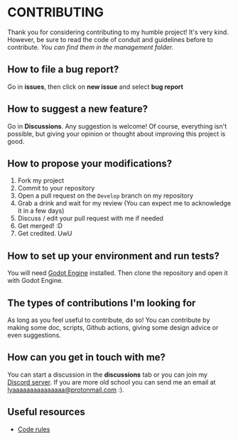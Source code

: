 # CONTRIBUTING

Thank you for considering contributing to my humble project! It's very kind. 
However, be sure to read the code of conduit and guidelines before to contribute.
*You can find them in the management folder.*

## How to file a bug report?
Go in **issues**, then click on **new issue** and select **bug report**

## How to suggest a new feature?
Go in **Discussions**. Any suggestion is welcome! Of course, everything isn't
 possible, but giving your opinion or thought about improving this project is good.

## How to propose your modifications?
1. Fork my project
2. Commit to your repository
3. Open a pull request on the `Develop` branch on my repository
4. Grab a drink and wait for my review (You can expect me to acknowledge it in a few days)
5. Discuss / edit your pull request with me if needed
6. Get merged! :D
7. Get credited. UwU

## How to set up your environment and run tests?
You will need [Godot Engine](https://godotengine.org/download) installed.
Then clone the repository and open it with Godot Engine.

## The types of contributions I'm looking for
As long as you feel useful to contribute, do so! You can contribute by making 
some doc, scripts, Github actions,  giving some design advice or even suggestions.

## How can you get in touch with me?
You can start a discussion in the **discussions** tab or you can join my 
[Discord server](https://discord.gg/hSey9Bv).
If you are more old school you can send me an email at lyaaaaaaaaaaaaaaa@protonmail.com :).

## Useful resources

- [Code rules](https://github.com/Lyaaaaaaaaaaaaaaa/Godot_Drag_To_Resize/blob/Master/management/code_rules.md)

